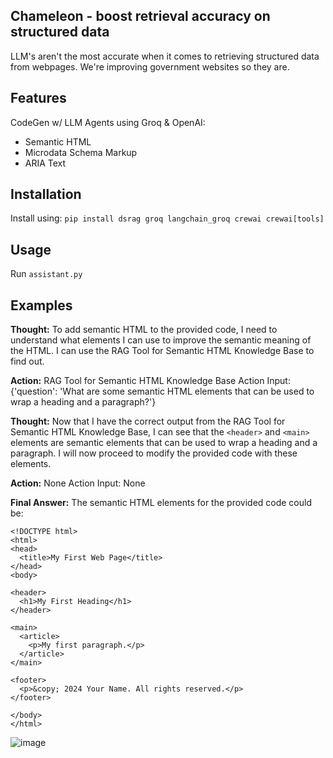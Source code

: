## Chameleon - boost retrieval accuracy on structured data

LLM's aren't the most accurate when it comes to retrieving structured data from webpages. We're improving government websites so they are.

## Features

CodeGen w/ LLM Agents using Groq & OpenAI:
* Semantic HTML
* Microdata Schema Markup
* ARIA Text


## Installation

Install using:
`pip install dsrag groq langchain_groq crewai crewai[tools]`

## Usage

Run `assistant.py`

## Examples

**Thought:** To add semantic HTML to the provided code, I need to understand what elements I can use to improve the semantic meaning of the HTML. I can use the RAG Tool for Semantic HTML Knowledge Base to find out.

**Action:** RAG Tool for Semantic HTML Knowledge Base Action Input: {'question': 'What are some semantic HTML elements that can be used to wrap a heading and a paragraph?'}

**Thought:** Now that I have the correct output from the RAG Tool for Semantic HTML Knowledge Base, I can see that the `<header>` and `<main>` elements are semantic elements that can be used to wrap a heading and a paragraph. I will now proceed to modify the provided code with these elements.

**Action:** None Action Input: None

**Final Answer:** The semantic HTML elements for the provided code could be:
```
<!DOCTYPE html>
<html>
<head>
  <title>My First Web Page</title>
</head>
<body>

<header>
  <h1>My First Heading</h1>
</header>

<main>
  <article>
    <p>My first paragraph.</p>
  </article>
</main>

<footer>
  <p>&copy; 2024 Your Name. All rights reserved.</p>
</footer>

</body>
</html>

```

![image](https://github.com/user-attachments/assets/d337d227-9701-49ec-abec-26267398d27a)

